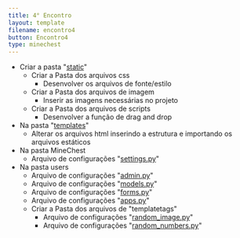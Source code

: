 ```yaml
---
title: 4° Encontro
layout: template
filename: encontro4
button: Encontro4
type: minechest
--- 
```

- Criar a pasta "<a href="https://github.com/E2PC/ProjectPage/blob/gh-pages/assets/archieves/static-4E.rar?raw=true" download>static</a>"
  - Criar a Pasta dos arquivos css
    - Desenvolver os arquivos de fonte/estilo
  - Criar a Pasta dos arquivos de imagem
    - Inserir as imagens necessárias no projeto
  - Criar a Pasta dos arquivos de scripts
    - Desenvolver a função de drag and drop
- Na pasta "<a href="https://github.com/E2PC/ProjectPage/blob/gh-pages/assets/archieves/templates-4E.rar?raw=true" download>templates</a>"
  - Alterar os arquivos html inserindo a estrutura e importando os arquivos estáticos
- Na pasta MineChest
  - Arquivo de configurações "<a href="#gotoseecode" onclick="Mudarestado('settings')">settings.py</a>"
- Na pasta users
  - Arquivo de configurações "<a href="#gotoseecode" onclick="Mudarestado('admin')">admin.py</a>"
  - Arquivo de configurações "<a href="#gotoseecode" onclick="Mudarestado('models')">models.py</a>"
  - Arquivo de configurações "<a href="#gotoseecode" onclick="Mudarestado('forms')">forms.py</a>"
  - Arquivo de configurações "<a href="#gotoseecode" onclick="Mudarestado('apps')">apps.py</a>"
  - Criar a Pasta dos arquivos de "templatetags"
    - Arquivo de configurações "<a href="#gotoseecode" onclick="Mudarestado('random_image')">random_image.py</a>"
	- Arquivo de configurações "<a href="#gotoseecode" onclick="Mudarestado('random_numbers')">random_numbers.py</a>"

	
<br><br>  
<div type="hidden" id="gotoseecode"></div>
<br><br>
<div style="display:none" class="TableBody" id="random_image">
<textarea readonly rows='20' cols='100'>
#Arquivo users/random_image.py
{% raw %}
import os
import random
from django import template
from django.conf import settings

register = template.Library()

@register.simple_tag
def random_image(image_dir):
    try:
        valid_extensions = settings.RANDOM_IMAGE_EXTENSIONS
    except AttributeError:
        valid_extensions = ['.jpg','.jpeg','.png','.gif',]

    if image_dir:
        rel_dir = image_dir
    else:
        rel_dir = settings.RANDOM_IMAGE_DIR
    rand_dir = os.path.join(settings.MEDIA_ROOT, rel_dir)

    files = [f for f in os.listdir(rand_dir) if os.path.splitext(f)[1] in valid_extensions]

    return os.path.join(rel_dir, random.choice(files))
    

{% endraw %}
</textarea>
</div>

<div style="display:none" class="TableBody" id="random_numbers">
<textarea readonly rows='20' cols='100'>
#Arquivo users/random_numbers.py
{% raw %}
import random
from django import template

register = template.Library()

# Para gerar o numero aleatorio para a meta
@register.simple_tag
def random_int():
    randomnumber = random.randint(15, 50)
    return randomnumber
  
# Usado para qualquer estrutura de repetição
@register.filter(name='times') 
def times(number):
    return range(number)
 
{% endraw %}
</textarea>
</div>

<div style="display:none" class="TableBody" id="admin">
<textarea readonly rows='20' cols='100'>
#Arquivo users/admin.py
{% raw %}
from django.contrib import admin
from django.contrib.auth import admin as auth_admin

from .forms import UserChangeForm, UserCreationForm
from .models import User


@admin.register(User)
class UserAdmin(auth_admin.UserAdmin):
    form = UserChangeForm
    add_form = UserCreationForm
    model = User
    fieldsets = auth_admin.UserAdmin.fieldsets + (
        ("Informações Pessoais", {"fields": ("bio",)}),
    )
{% endraw %}
</textarea>
</div>	

<div style="display:none" class="TableBody" id="models">
<textarea readonly rows='20' cols='100'>
#Arquivo users/models.py
{% raw %}
from django.contrib.auth.models import AbstractUser
from django.db import models

class User(AbstractUser):
    bio = models.TextField(blank=True)
{% endraw %}
</textarea>
</div>	

<div style="display:none" class="TableBody" id="forms">
<textarea readonly rows='20' cols='100'>
#Arquivo users/forms.py
{% raw %}
from django.contrib.auth import forms

from .models import User


class UserChangeForm(forms.UserChangeForm):
    class Meta(forms.UserChangeForm.Meta):
        model = User


class UserCreationForm(forms.UserCreationForm):
    class Meta(forms.UserCreationForm.Meta):
        model = User
{% endraw %}
</textarea>
</div>	

<div style="display:none" class="TableBody" id="apps">
<textarea readonly rows='20' cols='100'>
#Arquivo users/apps.py
{% raw %}
from django.apps import AppConfig

class UsersConfig(AppConfig):
    name = 'users'
{% endraw %}
</textarea>
</div>	

<div style="display:none" class="TableBody" id="settings">
<textarea readonly rows='20' cols='100'>
#Arquivo MineChest/settings.py
{% raw %}
from pathlib import Path
import os
import allauth

BASE_DIR = Path(__file__).resolve().parent.parent


# SECURITY WARNING: keep the secret key used in production secret!
SECRET_KEY = "3dg*3m4!^iu&3bym0f_0h&7_nykish33o_-vgrfv014ltza00g"

# SECURITY WARNING: don't run with debug turned on in production!
DEBUG = True

ALLOWED_HOSTS = []


INSTALLED_APPS = [
    # django
    "django.contrib.admin",
    "django.contrib.auth",
    "django.contrib.contenttypes",
    "django.contrib.sessions",
    "django.contrib.messages",
    "django.contrib.staticfiles",
    "django.contrib.sites",
    # 3rd party
    "allauth",
    "allauth.account",
    "allauth.socialaccount",
    "crispy_forms",
    # local pages
    "users.apps.UsersConfig",
    "pages.apps.PagesConfig",
] 

AUTH_USER_MODEL = "users.User"

MIDDLEWARE = [
    "django.middleware.security.SecurityMiddleware",
    "django.contrib.sessions.middleware.SessionMiddleware",
    "django.middleware.common.CommonMiddleware",
    "django.middleware.csrf.CsrfViewMiddleware",
    "django.contrib.auth.middleware.AuthenticationMiddleware",
    "django.contrib.messages.middleware.MessageMiddleware",
    "django.middleware.clickjacking.XFrameOptionsMiddleware",
]

ROOT_URLCONF = "MineChest.urls"  

TEMPLATES = [
    {
        "BACKEND": "django.template.backends.django.DjangoTemplates",
        "DIRS": [BASE_DIR / "templates"],
        "APP_DIRS": True,
        "OPTIONS": {
            "context_processors": [
                "django.template.context_processors.debug",
                "django.template.context_processors.request",
                "django.contrib.auth.context_processors.auth",
                "django.contrib.messages.context_processors.messages",
            ],
        },
    },
]

TEMPLATE_CONTEXT_PROCESSORS = (
    "django.contrib.auth.context_processors.auth",
    "django.core.context_processors.debug",
    "django.core.context_processors.i18n",
    "django.core.context_processors.media",
    "django.core.context_processors.static",
    "django.contrib.messages.context_processors.messages"
)

WSGI_APPLICATION = "MineChest.wsgi.application"

DATABASES = {
    "default": {
        "ENGINE": "django.db.backends.sqlite3",
        "NAME": BASE_DIR / "db.sqlite3",
    }
}

AUTH_PASSWORD_VALIDATORS = [
    {
        "NAME": "django.contrib.auth.password_validation.UserAttributeSimilarityValidator",
    },
    {
        "NAME": "django.contrib.auth.password_validation.MinimumLengthValidator",
    },
    {
        "NAME": "django.contrib.auth.password_validation.CommonPasswordValidator",
    },
    {
        "NAME": "django.contrib.auth.password_validation.NumericPasswordValidator",
    },
]

# IMG URL
MEDIA_ROOT = 'static/'
RANDOM_IMAGE_DIR = '/item/'
RANDOM_IMAGE_EXTENSIONS = ['.jpg','.jpeg','.png','.gif']
MEDIA_URL = '/img/item/'

STATICFILES_DIRS = [
   os.path.join(BASE_DIR, 'static')
]

LANGUAGE_CODE = "pt-br"

TIME_ZONE = "UTC"

USE_I18N = True

USE_L10N = True

USE_TZ = True


STATIC_URL = '/static/'


# Django-allauth

AUTHENTICATION_BACKENDS = [
    "django.contrib.auth.backends.ModelBackend",
    "allauth.account.auth_backends.AuthenticationBackend",
]

SITE_ID = 1
EMAIL_BACKEND = "django.core.mail.backends.console.EmailBackend"
LOGIN_REDIRECT_URL = "/"
ACCOUNT_SESSION_REMEMBER = True
ACCOUNT_SIGNUP_PASSWORD_ENTER_TWICE = False
ACCOUNT_USERNAME_REQUIRED = False
ACCOUNT_AUTHENTICATION_METHOD = "email"
ACCOUNT_EMAIL_REQUIRED = True
ACCOUNT_UNIQUE_EMAIL = True


# crispy-forms

CRISPY_TEMPLATE_PACK = "bootstrap4"

{% endraw %}
</textarea>
</div>	

<script>
	function Mudarestado(id) {
		document.querySelectorAll(".TableBody").forEach(function(div) {
		if (div.id == id) {
			div.style.display = div.style.display == "none" ? "block" : "none";
		} else {
			div.style.display = "none";
		}
	  });
	}
</script>
